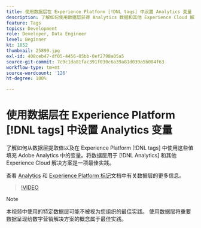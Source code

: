 ```yaml
---
title: 使用数据层在 Experience Platform [!DNL tags] 中设置 Analytics 变量
description: 了解如何使用数据层获得 Analytics 数据和其他 Experience Cloud 解决方案。
feature: Tags
topics: Development
role: Developer, Data Engineer
level: Beginner
kt: 1852
thumbnail: 25899.jpg
exl-id: 408ceb47-df05-4456-85bb-0ef2798a05a5
source-git-commit: 7c9c1da81fac391f030c6a39a81d039a5b084f63
workflow-type: tm+mt
source-wordcount: '126'
ht-degree: 100%

---
```


# 使用数据层在 Experience Platform [!DNL tags] 中设置 Analytics 变量

了解如何从数据层提取值以及在 Experience Platform [!DNL tags] 中使用这些值填充 Adobe Analytics 中的变量。将数据层用于 [!DNL Analytics] 和其他 Experience Cloud 解决方案是一项最佳实践。

查看 [Analytics](https://experienceleague.adobe.com/docs/analytics/implementation/prepare/data-layer.html?lang=zh-Hans) 和 [Experience Platform 标记](https://experienceleague.adobe.com/docs/experience-platform/tags/extensions/client/client-data-layer/overview.html?lang=zh-Hans)文档中有关数据层的更多信息。

>[!VIDEO](https://video.tv.adobe.com/v/25899/?quality=12&learn=on)

>[!NOTE]
>
>本视频中使用的特定数据层可能不被视为您组织的最佳实践。 使用数据层将重要数据呈现给数字营销解决方案的概念属于最佳实践。
